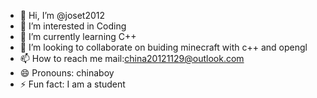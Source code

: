 - 👋 Hi, I’m @joset2012
- 👀 I’m interested in Coding
- 🌱 I’m currently learning C++
- 💞️ I’m looking to collaborate on buiding minecraft with c++ and opengl
- 📫 How to reach me mail:china20121129@outlook.com
- 😄 Pronouns: chinaboy
- ⚡ Fun fact: I am a student

<!---
joset2012/joset2012 is a ✨ special ✨ repository because its `README.md` (this file) appears on your GitHub profile.
You can click the Preview link to take a look at your changes.
--->
